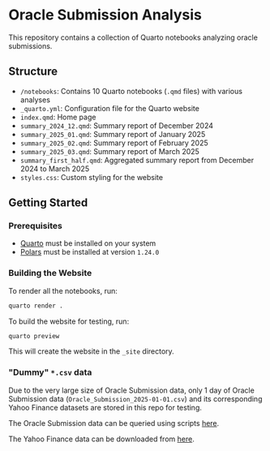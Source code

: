 # Oracle Submission Analysis

This repository contains a collection of Quarto notebooks analyzing oracle submissions.

## Structure

- `/notebooks`: Contains 10 Quarto notebooks (`.qmd` files) with various analyses
- `_quarto.yml`: Configuration file for the Quarto website
- `index.qmd`: Home page
- `summary_2024_12.qmd`: Summary report of December 2024
- `summary_2025_01.qmd`: Summary report of January 2025
- `summary_2025_02.qmd`: Summary report of February 2025
- `summary_2025_03.qmd`: Summary report of March 2025
- `summary_first_half.qmd`: Aggregated summary report from December 2024 to March 2025
- `styles.css`: Custom styling for the website

## Getting Started

### Prerequisites

- [Quarto](https://quarto.org/docs/get-started/) must be installed on your system
- [Polars](https://pypi.org/project/polars/1.24.0/) must be installed at version `1.24.0`

### Building the Website

To render all the notebooks, run:

```bash
quarto render .
```

To build the website for testing, run:

```bash
quarto preview
```

This will create the website in the `_site` directory.

### "Dummy" `*.csv` data

Due to the very large size of Oracle Submission data, only 1 day of Oracle Submission data (`Oracle_Submission_2025-01-01.csv`) and its corresponding Yahoo Finance datasets are stored in this repo for testing.

The Oracle Submission data can be queried using scripts [here](https://github.com/autonity/tibernet-infra/tree/master/sdp).

The Yahoo Finance data can be downloaded from [here](https://github.com/autonity/tibernet-infra/tree/master/benchmark-data).